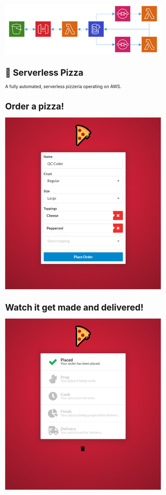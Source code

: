 <p align="center">
  <img src="https://raw.githubusercontent.com/qccoders/serverless-pizza/master/docs/architecture.PNG">
</p>

# 🍕 Serverless Pizza
A fully automated, serverless pizzeria operating on AWS.

# Order a pizza!
<p align="center">
  <img src="https://raw.githubusercontent.com/qccoders/serverless-pizza/master/docs/order.png">
</p>

# Watch it get made and delivered!

<p align="center">
  <img src="https://raw.githubusercontent.com/qccoders/serverless-pizza/master/docs/status.png">
</p>
